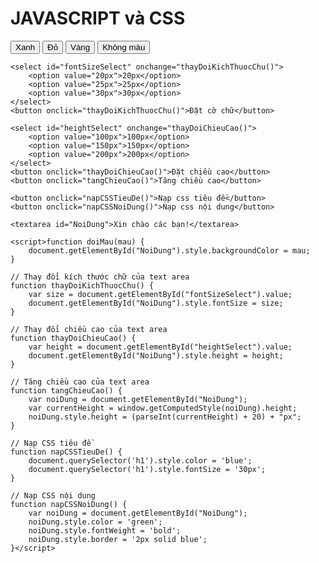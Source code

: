 <!DOCTYPE html>
<html lang="vi">
<head>
    <meta charset="UTF-8">
    <meta name="viewport" content="width=device-width, initial-scale=1.0">
    <title>JavaScript và CSS</title>
    <style>
        #NoiDung {
            width: 100%;
            height: 100px;
            border: 1px solid black;
            margin-top: 10px;
            font-size: 16px;
        }
    </style>
</head>
<body>
    <h1>JAVASCRIPT và CSS</h1>
    <button onclick="doiMau('green')">Xanh</button>
    <button onclick="doiMau('red')">Đỏ</button>
    <button onclick="doiMau('yellow')">Vàng</button>
    <button onclick="doiMau('')">Không màu</button>
    
    <select id="fontSizeSelect" onchange="thayDoiKichThuocChu()">
        <option value="20px">20px</option>
        <option value="25px">25px</option>
        <option value="30px">30px</option>
    </select>
    <button onclick="thayDoiKichThuocChu()">Đặt cỡ chữ</button>
    
    <select id="heightSelect" onchange="thayDoiChieuCao()">
        <option value="100px">100px</option>
        <option value="150px">150px</option>
        <option value="200px">200px</option>
    </select>
    <button onclick="thayDoiChieuCao()">Đặt chiều cao</button>
    <button onclick="tangChieuCao()">Tăng chiều cao</button>
    
    <button onclick="napCSSTieuDe()">Nạp css tiêu đề</button>
    <button onclick="napCSSNoiDung()">Nạp css nội dung</button>

    <textarea id="NoiDung">Xin chào các bạn!</textarea>

    <script>function doiMau(mau) {
        document.getElementById("NoiDung").style.backgroundColor = mau;
    }
    
    // Thay đổi kích thước chữ của text area
    function thayDoiKichThuocChu() {
        var size = document.getElementById("fontSizeSelect").value;
        document.getElementById("NoiDung").style.fontSize = size;
    }
    
    // Thay đổi chiều cao của text area
    function thayDoiChieuCao() {
        var height = document.getElementById("heightSelect").value;
        document.getElementById("NoiDung").style.height = height;
    }
    
    // Tăng chiều cao của text area
    function tangChieuCao() {
        var noiDung = document.getElementById("NoiDung");
        var currentHeight = window.getComputedStyle(noiDung).height;
        noiDung.style.height = (parseInt(currentHeight) + 20) + "px";
    }
    
    // Nạp CSS tiêu đề
    function napCSSTieuDe() {
        document.querySelector('h1').style.color = 'blue';
        document.querySelector('h1').style.fontSize = '30px';
    }
    
    // Nạp CSS nội dung
    function napCSSNoiDung() {
        var noiDung = document.getElementById("NoiDung");
        noiDung.style.color = 'green';
        noiDung.style.fontWeight = 'bold';
        noiDung.style.border = '2px solid blue';
    }</script>
</body>
</html>
